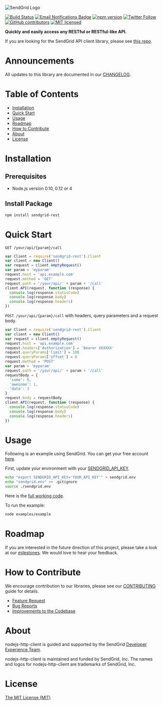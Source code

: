 ![SendGrid Logo](https://uiux.s3.amazonaws.com/2016-logos/email-logo%402x.png)

[![Build Status](https://travis-ci.org/sendgrid/nodejs-http-client.svg?branch=master)](https://travis-ci.org/sendgrid/nodejs-http-client)
[![Email Notifications Badge](https://dx.sendgrid.com/badge/nodejs)](https://dx.sendgrid.com/newsletter/nodejs)
[![npm version](https://badge.fury.io/js/sendgrid-rest.svg)](https://www.npmjs.com/package/sendgrid-rest)
[![Twitter Follow](https://img.shields.io/twitter/follow/sendgrid.svg?style=social&label=Follow)](https://twitter.com/sendgrid)
[![GitHub contributors](https://img.shields.io/github/contributors/sendgrid/nodejs-http-client.svg)](https://github.com/sendgrid/nodejs-http-client/graphs/contributors)
[![MIT licensed](https://img.shields.io/badge/license-MIT-blue.svg)](./LICENSE.txt)

**Quickly and easily access any RESTful or RESTful-like API.**

If you are looking for the SendGrid API client library, please see [this repo](https://github.com/sendgrid/sendgrid-nodejs).

# Announcements

All updates to this library are documented in our [CHANGELOG](https://github.com/sendgrid/nodejs-http-client/blob/master/CHANGELOG.md).

# Table of Contents
- [Installation](#installation)
- [Quick Start](#quick-start)
- [Usage](#usage)
- [Roadmap](#roadmap)
- [How to Contribute](#contribute)
- [About](#about)
- [License](#license)

<a name="installation"></a>
# Installation

## Prerequisites

- Node.js version 0.10, 0.12 or 4

## Install Package

```bash
npm install sendgrid-rest
```

<a name="quick-start"></a>
# Quick Start

`GET /your/api/{param}/call`

```javascript
var Client = require('sendgrid-rest').Client
var client = new Client()
var request = client.emptyRequest()
var param = 'myparam'
request.host = 'api.example.com'
request.method = 'GET'
request.path = '/your/api/' + param + '/call'
client.API(request, function (response) {
  console.log(response.statusCode)
  console.log(response.body)
  console.log(response.headers)
})
```

`POST /your/api/{param}/call` with headers, query parameters and a request body.

```javascript
var Client = require('sendgrid-rest').Client
var client = new Client()
var request = client.emptyRequest()
request.host = 'api.example.com'
request.headers['Authorization'] = 'Bearer XXXXXX'
request.queryParams['limit'] = 100
request.queryParams['offset'] = 0
request.method = 'POST'
var param = 'myparam'
request.path = '/your/api/' + param + '/call'
requestBody = {
  'some': 0,
  'awesome': 1,
  'data': 3
}
request.body = requestBody
client.API(request, function (response) {
  console.log(response.statusCode)
  console.log(response.body)
  console.log(response.headers)
})
```

<a name="usage"></a>
# Usage

Following is an example using SendGrid. You can get your free account [here](https://sendgrid.com/free?source=nodejs-http-client).

First, update your environment with your [SENDGRID_API_KEY](https://app.sendgrid.com/settings/api_keys).

```bash
echo "export SENDGRID_API_KEY='YOUR_API_KEY'" > sendgrid.env
echo "sendgrid.env" >> .gitignore
source ./sendgrid.env
```

Here is the [full working code](https://github.com/sendgrid/nodejs-http-client/blob/master/examples/example.js).

To run the example:

```bash
node examples/example
```

<a name="roadmap"></a>
# Roadmap

If you are interested in the future direction of this project, please take a look at our [milestones](https://github.com/sendgrid/nodejs-http-client/milestones). We would love to hear your feedback.

<a name="contribute"></a>
# How to Contribute

We encourage contribution to our libraries, please see our [CONTRIBUTING](https://github.com/sendgrid/nodejs-http-client/blob/master/CONTRIBUTING.md) guide for details.

* [Feature Request](https://github.com/sendgrid/nodejs-http-client/blob/master/CONTRIBUTING.md#feature-request)
* [Bug Reports](https://github.com/sendgrid/nodejs-http-client/blob/master/CONTRIBUTING.md#submit-a-bug-report)
* [Improvements to the Codebase](https://github.com/sendgrid/nodejs-http-client/blob/master/CONTRIBUTING.md#improvements-to-the-codebase)

<a name="about"></a>
# About

nodejs-http-client is guided and supported by the SendGrid [Developer Experience Team](mailto:dx@sendgrid.com).

nodejs-http-client is maintained and funded by SendGrid, Inc. The names and logos for nodejs-http-client are trademarks of SendGrid, Inc.

<a name="license"></a>
# License
[The MIT License (MIT)](LICENSE.txt)